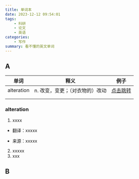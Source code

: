 ```yaml
---
title: 单词本
date: 2023-12-12 09:54:01
tags: 
    - 科研
    - 论文
    - 英语
categories: 
    - 写作
summary: 看不懂的英文单词
---
```


## A

| 单词       | 释义                            | 例子                    |
| ---------- | ------------------------------- | ----------------------- |
| alteration | n. 改变，变更；（对衣物的）改动 | [点击跳转](#alteration) |
|            |                                 |                         |
|            |                                 |                         |

### alteration

1. xxxx

- 翻译：xxxxx

- 来源：xxxxx

2. xxxxx
3. xxx



## B

